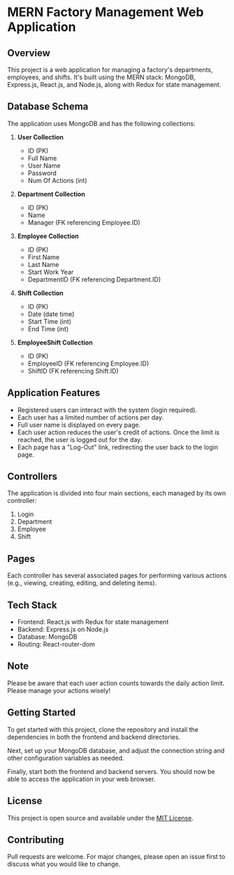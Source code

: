 # MERN Factory Management Web Application

## Overview

This project is a web application for managing a factory's departments, employees, and shifts. It's built using the MERN stack: MongoDB, Express.js, React.js, and Node.js, along with Redux for state management.

## Database Schema

The application uses MongoDB and has the following collections:

1. **User Collection**

   - ID (PK)
   - Full Name
   - User Name
   - Password
   - Num Of Actions (int)

2. **Department Collection**

   - ID (PK)
   - Name
   - Manager (FK referencing Employee.ID)

3. **Employee Collection**

   - ID (PK)
   - First Name
   - Last Name
   - Start Work Year
   - DepartmentID (FK referencing Department.ID)

4. **Shift Collection**

   - ID (PK)
   - Date (date time)
   - Start Time (int)
   - End Time (int)

5. **EmployeeShift Collection**
   - ID (PK)
   - EmployeeID (FK referencing Employee.ID)
   - ShiftID (FK referencing Shift.ID)

## Application Features

- Registered users can interact with the system (login required).
- Each user has a limited number of actions per day.
- Full user name is displayed on every page.
- Each user action reduces the user's credit of actions. Once the limit is reached, the user is logged out for the day.
- Each page has a "Log-Out" link, redirecting the user back to the login page.

## Controllers

The application is divided into four main sections, each managed by its own controller:

1. Login
2. Department
3. Employee
4. Shift

## Pages

Each controller has several associated pages for performing various actions (e.g., viewing, creating, editing, and deleting items).

## Tech Stack

- Frontend: React.js with Redux for state management
- Backend: Express.js on Node.js
- Database: MongoDB
- Routing: React-router-dom

## Note

Please be aware that each user action counts towards the daily action limit. Please manage your actions wisely!

## Getting Started

To get started with this project, clone the repository and install the dependencies in both the frontend and backend directories.

Next, set up your MongoDB database, and adjust the connection string and other configuration variables as needed.

Finally, start both the frontend and backend servers. You should now be able to access the application in your web browser.

## License

This project is open source and available under the [MIT License](LICENSE).

## Contributing

Pull requests are welcome. For major changes, please open an issue first to discuss what you would like to change.
